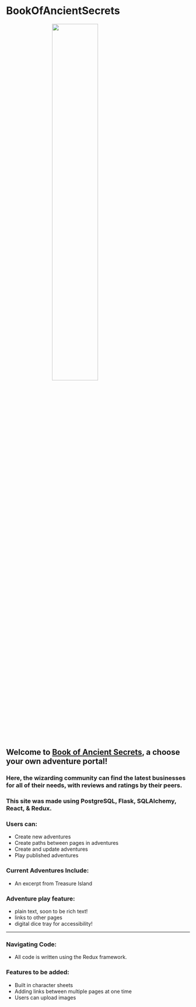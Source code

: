 # BookOfAncientSecrets

<img src=/flask-react-starter/boas_logo.png style="display: flex; width: 50%; margin: auto" /> 

## Welcome to [Book of Ancient Secrets](https://book-of-ancient-secrets.herokuapp.com/), a choose your own adventure portal!

### Here, the wizarding community can find the latest businesses for all of their needs, with reviews and ratings by their peers.

### This site was made using PostgreSQL, Flask, SQLAlchemy, React, & Redux.

### Users can:
* Create new adventures
* Create paths between pages in adventures
* Create and update adventures
* Play published adventures

### Current Adventures Include:
* An excerpt from Treasure Island

### Adventure play feature:
* plain text, soon to be rich text!
* links to other pages
* digital dice tray for accessibility!


---

### Navigating Code:
* All code is written using the Redux framework.

### Features to be added:
* Built in character sheets
* Adding links between multiple pages at one time
* Users can upload images
